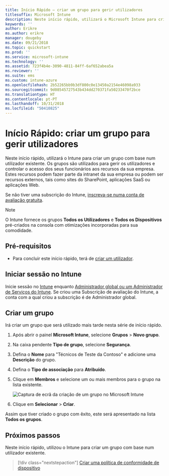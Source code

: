 ```yaml
---
title: Início Rápido – criar um grupo para gerir utilizadores
titlesuffix: Microsoft Intune
description: Neste início rápido, utilizará o Microsoft Intune para criar um grupo com base em utilizadores já existentes.
keywords: ''
author: Erikre
ms.author: erikre
manager: dougeby
ms.date: 09/21/2018
ms.topic: quickstart
ms.prod: ''
ms.service: microsoft-intune
ms.technology: ''
ms.assetid: 723f4b4e-3090-4811-84ff-6af652abea5a
ms.reviewer: ''
ms.suite: ems
ms.custom: intune-azure
ms.openlocfilehash: 2b52265bb9b3df800c0e13450a2154e46098a933
ms.sourcegitcommit: 9d08545727543b434dd270371fa50233470f2bce
ms.translationtype: HT
ms.contentlocale: pt-PT
ms.lasthandoff: 10/31/2018
ms.locfileid: "50410825"
---
```

# <a name="quickstart-create-a-group-to-manage-users"></a>Início Rápido: criar um grupo para gerir utilizadores

Neste início rápido, utilizará o Intune para criar um grupo com base num utilizador existente. Os grupos são utilizados para gerir os utilizadores e controlar o acesso dos seus funcionários aos recursos da sua empresa. Estes recursos podem fazer parte da intranet da sua empresa ou podem ser recursos externos, tais como sites do SharePoint, aplicações SaaS ou aplicações Web.

Se não tiver uma subscrição do Intune, [inscreva-se numa conta de avaliação gratuita](free-trial-sign-up.md).

>[!NOTE]
>O Intune fornece os grupos **Todos os Utilizadores** e **Todos os Dispositivos** pré-criados na consola com otimizações incorporadas para sua comodidade.

## <a name="prerequisites"></a>Pré-requisitos

- Para concluir este início rápido, terá de [criar um utilizador](quickstart-create-user.md).

## <a name="sign-in-to-intune"></a>Iniciar sessão no Intune

Inicie sessão no [Intune](https://aka.ms/intuneportal) enquanto [Administrador global ou um Administrador de Serviços do Intune](users-add.md#types-of-administrators). Se criou uma Subscrição de avaliação do Intune, a conta com a qual criou a subscrição é de Administrador global.

## <a name="create-a-group"></a>Criar um grupo

Irá criar um grupo que será utilizado mais tarde nesta série de início rápido.

1. Após abrir o painel **Microsoft Intune**, selecione **Grupos** > **Novo grupo**.
2. Na caixa pendente **Tipo de grupo**, selecione **Segurança**.
3. Defina o **Nome** para "Técnicos de Teste da Contoso" e adicione uma **Descrição** do grupo.
4. Defina o **Tipo de associação** para **Atribuído**. 
5. Clique em **Membros** e selecione um ou mais membros para o grupo na lista existente.

    ![Captura de ecrã da criação de um grupo no Microsoft Intune](./media/quickstart-use-groups-01.png)

6. Clique em **Selecionar** > **Criar**.

Assim que tiver criado o grupo com êxito, este será apresentado na lista **Todos os grupos**. 

## <a name="next-steps"></a>Próximos passos

Neste início rápido, utilizou o Intune para criar um grupo com base num utilizador existente.

> [!div class="nextstepaction"]
> [Criar uma política de conformidade de dispositivo](quickstart-create-policy.md)
